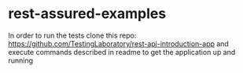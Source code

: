 # rest-assured-examples

In order to run the tests clone this repo:
https://github.com/TestingLaboratory/rest-api-introduction-app
and execute commands described in readme to get the application up and running